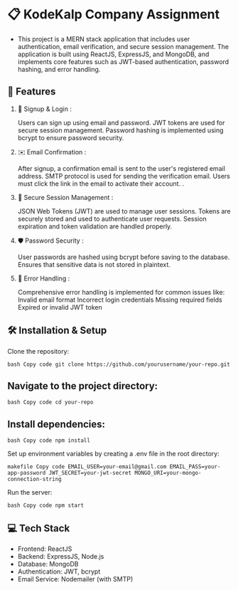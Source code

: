 # 📋 KodeKalp Company Assignment

- This project is a MERN stack application that includes user authentication, email verification, and secure session management. The application is built using ReactJS, ExpressJS, and MongoDB, and implements core features such as JWT-based authentication, password hashing, and error handling.

## 🚀 Features

1. 🔐 Signup & Login :

   Users can sign up using email and password.
   JWT tokens are used for secure session management.
   Password hashing is implemented using bcrypt to ensure password security.

2. ✉️ Email Confirmation :

   After signup, a confirmation email is sent to the user's registered email address.
   SMTP protocol is used for sending the verification email.
   Users must click the link in the email to activate their account.
   .

3. 🔑 Secure Session Management :

   JSON Web Tokens (JWT) are used to manage user sessions.
   Tokens are securely stored and used to authenticate user requests.
   Session expiration and token validation are handled properly.

4. 🛡️ Password Security :

   User passwords are hashed using bcrypt before saving to the database.
   Ensures that sensitive data is not stored in plaintext.

5. 🚫 Error Handling :

   Comprehensive error handling is implemented for common issues like:
   Invalid email format
   Incorrect login credentials
   Missing required fields
   Expired or invalid JWT token

## 🛠️ Installation & Setup

Clone the repository:

`bash
Copy code
git clone https://github.com/yourusername/your-repo.git`

## Navigate to the project directory:

`bash
Copy code
cd your-repo`

## Install dependencies:

`bash
Copy code
npm install`

Set up environment variables by creating a .env file in the root directory:

`makefile
Copy code
EMAIL_USER=your-email@gmail.com
EMAIL_PASS=your-app-password
JWT_SECRET=your-jwt-secret
MONGO_URI=your-mongo-connection-string`

Run the server:

`bash
Copy code
npm start
`

## 💻 Tech Stack

- Frontend: ReactJS
- Backend: ExpressJS, Node.js
- Database: MongoDB
- Authentication: JWT, bcrypt
- Email Service: Nodemailer (with SMTP)

